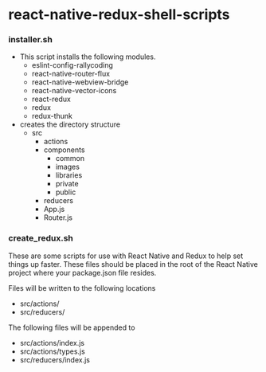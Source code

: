 # react-native-redux-shell-scripts

### installer.sh
* This script installs the following modules.
  * eslint-config-rallycoding
  * react-native-router-flux
  * react-native-webview-bridge
  * react-native-vector-icons
  * react-redux
  * redux
  * redux-thunk
* creates the directory structure
  * src
    * actions
    * components
      * common
      * images
      * libraries
      * private
      * public
    * reducers
    * App.js
    * Router.js

### create_redux.sh
These are some scripts for use with React Native and Redux to help set things up faster.
These files should be placed in the root of the React Native project where your package.json file resides.

Files will be written to the following locations
* src/actions/
* src/reducers/

The following files will be appended to
* src/actions/index.js
* src/actions/types.js
* src/reducers/index.js
